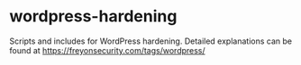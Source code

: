 # wordpress-hardening
Scripts and includes for WordPress hardening. Detailed explanations can be found at https://freyonsecurity.com/tags/wordpress/
